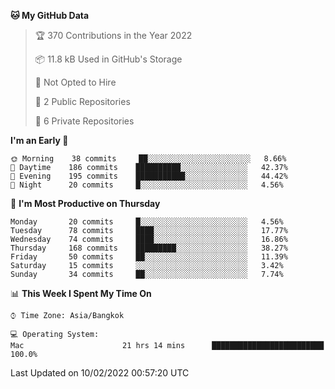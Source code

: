 <!--START_SECTION:waka-->
**🐱 My GitHub Data** 

> 🏆 370 Contributions in the Year 2022
 > 
> 📦 11.8 kB Used in GitHub's Storage 
 > 
> 🚫 Not Opted to Hire
 > 
> 📜 2 Public Repositories 
 > 
> 🔑 6 Private Repositories  
 > 
**I'm an Early 🐤** 

```text
🌞 Morning    38 commits     ██░░░░░░░░░░░░░░░░░░░░░░░   8.66% 
🌆 Daytime    186 commits    ██████████░░░░░░░░░░░░░░░   42.37% 
🌃 Evening    195 commits    ███████████░░░░░░░░░░░░░░   44.42% 
🌙 Night      20 commits     █░░░░░░░░░░░░░░░░░░░░░░░░   4.56%

```
📅 **I'm Most Productive on Thursday** 

```text
Monday       20 commits     █░░░░░░░░░░░░░░░░░░░░░░░░   4.56% 
Tuesday      78 commits     ████░░░░░░░░░░░░░░░░░░░░░   17.77% 
Wednesday    74 commits     ████░░░░░░░░░░░░░░░░░░░░░   16.86% 
Thursday     168 commits    █████████░░░░░░░░░░░░░░░░   38.27% 
Friday       50 commits     ██░░░░░░░░░░░░░░░░░░░░░░░   11.39% 
Saturday     15 commits     ░░░░░░░░░░░░░░░░░░░░░░░░░   3.42% 
Sunday       34 commits     ██░░░░░░░░░░░░░░░░░░░░░░░   7.74%

```


📊 **This Week I Spent My Time On** 

```text
⌚︎ Time Zone: Asia/Bangkok

💻 Operating System: 
Mac                      21 hrs 14 mins      █████████████████████████   100.0%

```


 Last Updated on 10/02/2022 00:57:20 UTC
<!--END_SECTION:waka-->